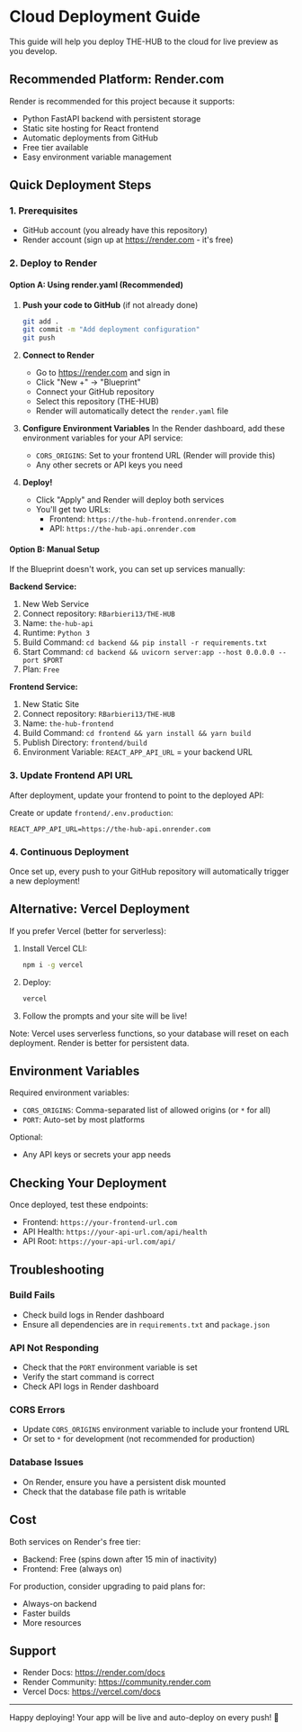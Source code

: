 # Cloud Deployment Guide

This guide will help you deploy THE-HUB to the cloud for live preview as you develop.

## Recommended Platform: Render.com

Render is recommended for this project because it supports:
- Python FastAPI backend with persistent storage
- Static site hosting for React frontend
- Automatic deployments from GitHub
- Free tier available
- Easy environment variable management

## Quick Deployment Steps

### 1. Prerequisites
- GitHub account (you already have this repository)
- Render account (sign up at https://render.com - it's free)

### 2. Deploy to Render

#### Option A: Using render.yaml (Recommended)

1. **Push your code to GitHub** (if not already done)
   ```bash
   git add .
   git commit -m "Add deployment configuration"
   git push
   ```

2. **Connect to Render**
   - Go to https://render.com and sign in
   - Click "New +" → "Blueprint"
   - Connect your GitHub repository
   - Select this repository (THE-HUB)
   - Render will automatically detect the `render.yaml` file

3. **Configure Environment Variables**
   In the Render dashboard, add these environment variables for your API service:
   - `CORS_ORIGINS`: Set to your frontend URL (Render will provide this)
   - Any other secrets or API keys you need

4. **Deploy!**
   - Click "Apply" and Render will deploy both services
   - You'll get two URLs:
     - Frontend: `https://the-hub-frontend.onrender.com`
     - API: `https://the-hub-api.onrender.com`

#### Option B: Manual Setup

If the Blueprint doesn't work, you can set up services manually:

**Backend Service:**
1. New Web Service
2. Connect repository: `RBarbieri13/THE-HUB`
3. Name: `the-hub-api`
4. Runtime: `Python 3`
5. Build Command: `cd backend && pip install -r requirements.txt`
6. Start Command: `cd backend && uvicorn server:app --host 0.0.0.0 --port $PORT`
7. Plan: `Free`

**Frontend Service:**
1. New Static Site
2. Connect repository: `RBarbieri13/THE-HUB`
3. Name: `the-hub-frontend`
4. Build Command: `cd frontend && yarn install && yarn build`
5. Publish Directory: `frontend/build`
6. Environment Variable: `REACT_APP_API_URL` = your backend URL

### 3. Update Frontend API URL

After deployment, update your frontend to point to the deployed API:

Create or update `frontend/.env.production`:
```
REACT_APP_API_URL=https://the-hub-api.onrender.com
```

### 4. Continuous Deployment

Once set up, every push to your GitHub repository will automatically trigger a new deployment!

## Alternative: Vercel Deployment

If you prefer Vercel (better for serverless):

1. Install Vercel CLI:
   ```bash
   npm i -g vercel
   ```

2. Deploy:
   ```bash
   vercel
   ```

3. Follow the prompts and your site will be live!

Note: Vercel uses serverless functions, so your database will reset on each deployment. Render is better for persistent data.

## Environment Variables

Required environment variables:
- `CORS_ORIGINS`: Comma-separated list of allowed origins (or `*` for all)
- `PORT`: Auto-set by most platforms

Optional:
- Any API keys or secrets your app needs

## Checking Your Deployment

Once deployed, test these endpoints:
- Frontend: `https://your-frontend-url.com`
- API Health: `https://your-api-url.com/api/health`
- API Root: `https://your-api-url.com/api/`

## Troubleshooting

### Build Fails
- Check build logs in Render dashboard
- Ensure all dependencies are in `requirements.txt` and `package.json`

### API Not Responding
- Check that the `PORT` environment variable is set
- Verify the start command is correct
- Check API logs in Render dashboard

### CORS Errors
- Update `CORS_ORIGINS` environment variable to include your frontend URL
- Or set to `*` for development (not recommended for production)

### Database Issues
- On Render, ensure you have a persistent disk mounted
- Check that the database file path is writable

## Cost

Both services on Render's free tier:
- Backend: Free (spins down after 15 min of inactivity)
- Frontend: Free (always on)

For production, consider upgrading to paid plans for:
- Always-on backend
- Faster builds
- More resources

## Support

- Render Docs: https://render.com/docs
- Render Community: https://community.render.com
- Vercel Docs: https://vercel.com/docs

---

Happy deploying! Your app will be live and auto-deploy on every push! 🚀
